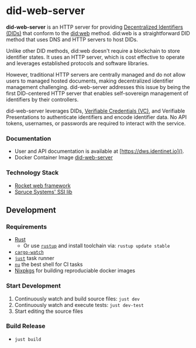 # did-web-server

**did-web-server** is an HTTP server for providing [Decentralized Identifiers (DIDs)](https://w3c.github.io/did-core)
that conform to the [did:web](https://w3c-ccg.github.io/did-method-web/) method. did:web is a straightforward DID method
that uses DNS and HTTP servers to host DIDs.

Unlike other DID methods, did:web doesn't require a blockchain to store identifier states. It uses an HTTP server, which
is cost effective to operate and leverages established protocols and software libraries.

However, traditional HTTP servers are centrally managed and do not allow users to managed hosted documents, making
decentralized identifier management challenging. did-web-server addresses this issue by being the first DID-centered
HTTP server that enables self-sovereign management of identifiers by their controllers.

did-web-server leverages DIDs, [Verifiable Credentials (VC)](https://w3c.github.io/vc-data-model), and Verifiable
Presentations to authenticate identifiers and encode identifier data. No API tokens, usernames, or passwords are
required to interact with the service.

### Documentation

- User and API documentation is available at [https://dws.identinet.io]().
- Docker Container Image [did-web-server](https://hub.docker.com/r/identinet/did-web-server)

### Technology Stack

- [Rocket web framework](https://rocket.rs/)
- [Spruce Systems' SSI lib](https://github.com/spruceid/ssi/)

## Development

### Requirements

- [Rust](https://www.rust-lang.org/)
  - Or use [`rustup`](https://rustup.rs/) and install toolchain via: `rustup update stable`
- [`cargo-watch`](https://github.com/watchexec/cargo-watch)
- [`just`](https://just.systems/) task runner
- [`nu`](https://nushell.sh/) the best shell for CI tasks
- [Nixpkgs](https://nixos.org) for building reproduciable docker images

### Start Development

1. Continuously watch and build source files: `just dev`
2. Continuously watch and execute tests: `just dev-test`
3. Start editing the source files

### Build Release

- `just build`
